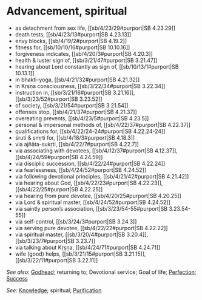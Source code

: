 # Advancement, spiritual

* as detachment from sex life, [[sb/4/23/29#purport|SB 4.23.29]]
* death tests, [[sb/4/23/13#purport|SB 4.23.13]]
* envy blocks, [[sb/4/19/2#purport|SB 4.19.2]]
* fitness for, [[sb/10/10/16#purport|SB 10.10.16]]
* forgiveness indicates, [[sb/4/20/3#purport|SB 4.20.3]]
* health & luster sign of, [[sb/3/21/47#purport|SB 3.21.47]]
* hearing about Lord constantly as sign of, [[sb/10/13/1#purport|SB 10.13.1]]
* in bhakti-yoga, [[sb/4/21/32#purport|SB 4.21.32]]
* in Kṛṣṇa consciousness, [[sb/3/22/34#purport|SB 3.22.34]]
* instruction in, [[sb/3/21/16#purport|SB 3.21.16]], [[sb/3/23/52#purport|SB 3.23.52]]
* of society, [[sb/3/21/54#purport|SB 3.21.54]]
* offenses stop, [[sb/4/21/37#purport|SB 4.21.37]]
* overeating prevents, [[sb/4/23/5#purport|SB 4.23.5]]
* personal & impersonal methods of, [[sb/4/22/37#purport|SB 4.22.37]]
* qualifications for, [[sb/4/22/24-24#purport|SB 4.22.24-24]]
* śruti & smṛti for, [[sb/4/18/3#purport|SB 4.18.3]]
* via ajñāta-sukṛti, [[sb/4/22/7#purport|SB 4.22.7]]
* via associating with devotees, [[sb/4/12/37#purport|SB 4.12.37]], [[sb/4/24/59#purport|SB 4.24.59]]
* via disciplic succession, [[sb/4/22/24#purport|SB 4.22.24]]
* via fearlessness, [[sb/4/24/52#purport|SB 4.24.52]]
* via following devotional principles, [[sb/4/21/42#purport|SB 4.21.42]]
* via hearing about God, [[sb/4/22/23#purport|SB 4.22.23]], [[sb/4/22/25#purport|SB 4.22.25]]
* via hearing from pure devotee, [[sb/4/20/25#purport|SB 4.20.25]]
* via Lord & spiritual master, [[sb/4/24/52#purport|SB 4.24.52]]
* via saintly person’s association, [[sb/3/23/54-55#purport|SB 3.23.54-55]]
* via self-control, [[sb/3/24/3#purport|SB 3.24.3]]
* via serving pure devotee, [[sb/4/22/22#purport|SB 4.22.22]]
* via spiritual master, [[sb/3/20/4#purport|SB 3.20.4]], [[sb/3/23/7#purport|SB 3.23.7]]
* via talking about Kṛṣṇa, [[sb/4/24/71#purport|SB 4.24.71]]
* wife (good) helps, [[sb/3/21/15#purport|SB 3.21.15]], [[sb/3/22/11#purport|SB 3.22.11]]

*See also:* [Godhead](entries/godhead.md); returning to; Devotional service; Goal of life; [Perfection](entries/perfection.md); [Success](entries/success.md)

*See:* [Knowledge](entries/knowledge.md); spiritual; [Purification](entries/purification.md)

